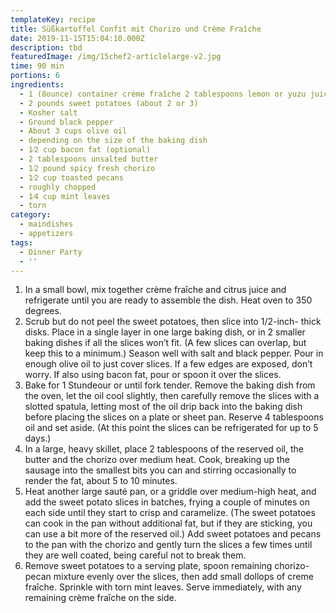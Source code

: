 ```yaml
---
templateKey: recipe
title: Süßkartoffel Confit mit Chorizo und Crème Fraîche
date: 2019-11-15T15:04:10.000Z
description: tbd
featuredImage: /img/15chef2-articlelarge-v2.jpg
time: 90 min
portions: 6
ingredients:
  - 1 (8­ounce) container crème fraîche 2 tablespoons lemon or yuzu juice
  - 2 pounds sweet potatoes (about 2 or 3)
  - Kosher salt
  - Ground black pepper
  - About 3 cups olive oil
  - depending on the size of the baking dish
  - 1⁄2 cup bacon fat (optional)
  - 2 tablespoons unsalted butter
  - 1⁄2 pound spicy fresh chorizo
  - 1⁄2 cup toasted pecans
  - roughly chopped
  - 1⁄4 cup mint leaves
  - torn
category:
  - maindishes
  - appetizers
tags:
  - Dinner Party
  - ''
---
```


1. In a small bowl, mix together crème fraîche and citrus juice and refrigerate until you are ready to assemble the dish. Heat oven to 350 degrees.
2. Scrub but do not peel the sweet potatoes, then slice into 1/2-inch- thick disks. Place in a single layer in one large baking dish, or in 2 smaller baking dishes if all the slices won’t fit. (A few slices can overlap, but keep this to a minimum.) Season well with salt and black pepper. Pour in enough olive oil to just cover slices. If a few edges are exposed, don’t worry. If also using bacon fat, pour or spoon it over the slices.
3. Bake for 1 Stundeour or until fork tender. Remove the baking dish from the oven, let the oil cool slightly, then carefully remove the slices with a slotted spatula, letting most of the oil drip back into the baking dish before placing the slices on a plate or sheet pan. Reserve 4 tablespoons oil and set aside. (At this point the slices can be refrigerated for up to 5 days.)
4. In a large, heavy skillet, place 2 tablespoons of the reserved oil, the butter and the chorizo over medium heat. Cook, breaking up the sausage into the smallest bits you can and stirring occasionally to render the fat, about 5 to 10 minutes.
5. Heat another large sauté pan, or a griddle over medium-high heat, and add the sweet potato slices in batches, frying a couple of minutes on each side until they start to crisp and caramelize. (The sweet potatoes can cook in the pan without additional fat, but if they are sticking, you can use a bit more of the reserved oil.) Add sweet potatoes and pecans to the pan with the chorizo and gently turn the slices a few times until they are well coated, being careful not to break them.
6. Remove sweet potatoes to a serving plate, spoon remaining chorizo- pecan mixture evenly over the slices, then add small dollops of creme fraîche. Sprinkle with torn mint leaves. Serve immediately, with any remaining crème fraîche on the side.
